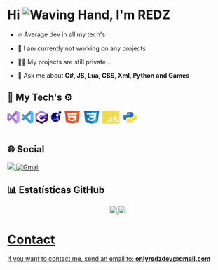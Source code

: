 <h1 align="left">Hi <img src="https://raw.githubusercontent.com/kaueMarques/kaueMarques/master/hi.gif" alt="Waving Hand" width="40px">, I'm REDZ</h1>

- 🔥 Average dev in all my tech's

- 🔭 I am currently not working on any projects

- 👨‍💻 My projects are still private...

- 💬 Ask me about **C#, JS, Lua, CSS, Xml, Python and Games**

## 🚀 My Tech's ⚙
  
<div style="display: inline_block">
  <img align="center" alt="Visual Studio" height="30" width="28" src="https://raw.githubusercontent.com/onlyredz/my-icons/main/icons/visualstudio.png">
  <img align="center" alt="VSCode" height="30" width="28" src="https://raw.githubusercontent.com/onlyredz/my-icons/main/icons/vscode.png">
  <img align="center" alt="Csharp" height="30" width="28" src="https://raw.githubusercontent.com/onlyredz/my-icons/main/icons/csharp.png">
  <img align="center" alt="Lua" height="30" width="28" src="https://raw.githubusercontent.com/onlyredz/my-icons/main/icons/lua.png">
  <img align="center" alt="HTML" height="30" width="40" src="https://raw.githubusercontent.com/devicons/devicon/master/icons/html5/html5-original.svg">
  <img align="center" alt="CSS" height="30" width="40" src="https://raw.githubusercontent.com/devicons/devicon/master/icons/css3/css3-original.svg">
  <img align="center" alt="JavaScript" height="30" width="40" src="https://raw.githubusercontent.com/devicons/devicon/master/icons/javascript/javascript-plain.svg">  
  <img align="center" alt="Python" height="30" width="40" src="https://raw.githubusercontent.com/devicons/devicon/master/icons/python/python-original.svg">
</div><br>

## 🌐 Social

<div>
  <a href="https://discord.com/users/896514062714822696" target="_blank">
    <img src="https://img.shields.io/badge/Discord-5865F2?style=for-the-badge&logo=discord&logoColor=white&labelColor=5865F2&color=5865F2" target="_blank">
  </a>
  <a href="mailto:onlyredzdev@gmail.com">
    <img src="https://img.shields.io/badge/Gmail-ffffff?style=for-the-badge&logo=gmail" alt="Gmail" />
  </a>
</div>

## 📊 Estatísticas GitHub

<div align="center">
  <a href="https://github.com/ivisconfessor">
  <img height="170em" src="https://github-readme-stats.vercel.app/api?username=onlyredz&show_icons=true&theme=dark&include_all_commits=true&count_private=true"/>
  <img height="165em" src="https://github-readme-stats.vercel.app/api/top-langs/?username=onlyredz&layout=compact&langs_count=7&theme=dark"/>
</div>

# Contact
<p>If you want to contact me, send an email to: <strong>onlyredzdev@gmail.com</strong></p>
